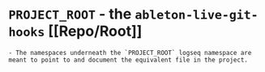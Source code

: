 # `PROJECT_ROOT` - the `ableton-live-git-hooks` [[Repo/Root]]
	- The namespaces underneath the `PROJECT_ROOT` logseq namespace are meant to point to and document the equivalent file in the project.
